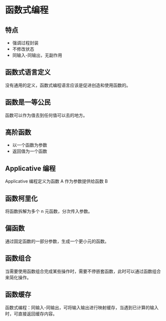 # 函数式编程

## 特点

-   强调过程封装
-   不修改状态
-   同输入-同输出，无副作用

## 函数式语言定义

没有通用的定义，函数式编程语言应该是促进创造和使用函数的。

## 函数是一等公民

函数可以作为值去到任何值可以去的地方。

## 高阶函数

-   以一个函数为参数
-   返回值为一个函数

## Applicative 编程

Applicative 编程定义为函数 A 作为参数提供给函数 B

## 函数柯里化

将函数拆解为多个 n 元函数，分次传入参数。

## 偏函数

通过固定函数的一部分参数，生成一个更小元的函数。

## 函数组合

当需要使用函数组合完成某些操作时，需要不停嵌套函数，此时可以通过函数组合来简化操作。

## 函数缓存

函数式编程：同输入-同输出，可将输入输出进行映射缓存，当遇到已计算的输入时，可直接返回缓存内容。
